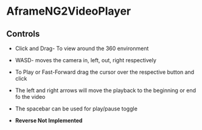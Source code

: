 # AframeNG2VideoPlayer

## Controls

* Click and Drag- To view around the 360 environment
* WASD- moves the camera in, left, out, right respectively
* To Play or Fast-Forward drag the cursor over the respective button and click
* The left and right arrows will move the playback to the beginning or end fo the video
* The spacebar can be used for play/pause toggle

* **Reverse Not Implemented**
